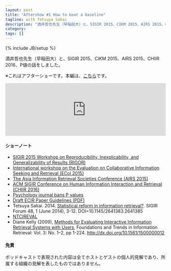 ```yaml
---
layout: post
title: "Aftershow #1 How to beat a baseline"
tagline: with Tetsuya Sakai
description: "酒井哲也先生（早稲田大）と、SIGIR 2015、CIKM 2015、AIRS 2015、CHIIR 2016、P値の話をしました。"
category: 
tags: []
---
```

{% include JB/setup %}

酒井哲也先生（早稲田大）と、SIGIR 2015、CIKM 2015、AIRS 2015、CHIIR 2016、P値の話をしました。

※これはアフターショーです。本編は、[こちら](../how-to-beat-a-baseline/)です。

<iframe width="100%" height="166" scrolling="no" frameborder="no" src="https://w.soundcloud.com/player/?url=https%3A//api.soundcloud.com/tracks/203786405&amp;color=ff5500&amp;auto_play=false&amp;hide_related=false&amp;show_comments=true&amp;show_user=true&amp;show_reposts=false"></iframe>

#### ショーノート

 * [SIGIR 2015 Workshop on Reproducibility, Inexplicability, and Generalizability of Results (RIGOR)](http://www.sigir2015.org/callforpapers/workshops/rigor) 
 * [International workshop on
 the Evaluation on Collaborative Information Seeking and Retrieval
 (ECol 2015)](http://www.irit.fr/ECol2015/)
 * [The Asia Information Retrieval Societies Conference (AIRS 2015)](http://airs-conference.org/2015/)
 * [ACM SIGIR Conference on Human Information Interaction and Retrieval (CHIIR 2016)](http://sigir.org/chiir2016/)
 * [Psychology journal bans P values](http://www.nature.com/news/psychology-journal-bans-p-values-1.17001)
 * [Draft ECIR Paper Guidelines (PDF)](http://irsg.bcs.org/proceedings/ECIR_Draft_Guidelines.pdf)
 * Tetsuya Sakai. 2014. [Statistical reform in information retrieval?](http://dl.acm.org/citation.cfm?id=2641385). SIGIR Forum 48, 1 (June 2014), 3-12. DOI=10.1145/2641383.2641385
 * [NTCIREVAL](http://research.nii.ac.jp/ntcir/tools/ntcireval-ja.html)
 * Diane Kelly (2009), [Methods for Evaluating Interactive Information Retrieval Systems with Users](http://www.nowpublishers.com/article/Details/INR-012), Foundations and Trends in Information Retrieval: Vol. 3: No. 1–2, pp 1-224. http://dx.doi.org/10.1561/1500000012

#### 免責
ポッドキャストで表現された内容は全てホストとゲストの個人的見解であり、所属する組織の見解を表したものではありません。
